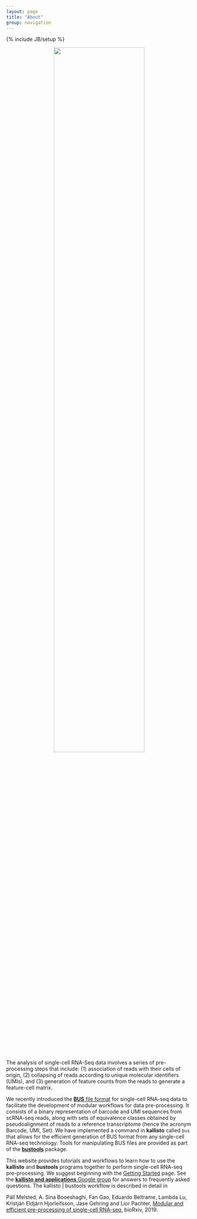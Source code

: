 ```yaml
---
layout: page
title: "About"
group: navigation
---
```


{% include JB/setup %}

<p align="center">
<img src="https://user-images.githubusercontent.com/10369156/58990086-06c81500-879a-11e9-886b-7e4a690c5862.png" width="70%" />
</p>


The analysis of single-cell RNA-Seq data involves a series of pre-processing steps that include: (1) association of reads with their cells of origin, (2) collapsing of reads according to unique molecular identifiers (UMIs), and (3) generation of feature counts from the reads to generate a feature-cell matrix.

We recently introduced the [__BUS__ file format](https://academic.oup.com/bioinformatics/advance-article/doi/10.1093/bioinformatics/btz279/5487510) for single-cell RNA-seq data to facilitate the development of modular workflows for data pre-processing. It consists of a binary representation of barcode and UMI sequences from scRNA-seq reads, along with sets of equivalence classes obtained by pseudoalignment of reads to a reference transcriptome (hence the acronym Barcode, UMI, Set). We have implemented a command in __kallisto__ called `bus` that allows for the efficient generation of BUS format from any single-cell RNA-seq technology. Tools for manipulating BUS files are provided as part of the [__bustools__](https://bustools.github.io/) package. 

This website provides tutorials and workflows to learn how to use the __kallisto__ and __bustools__ programs together to perform single-cell RNA-seq pre-processing. We suggest beginning with the [Getting Started](getting_started.html) page. See the [__kallisto and applications__ Google group](https://groups.google.com/forum/#!forum/kallisto-and-applications) for answers to frequently asked questions. The kallisto | bustools workflow is described in detail in 

Páll Melsted, A. Sina Booeshaghi, Fan Gao, Eduardo Beltrame, Lambda Lu, Kristján Eldjárn Hjorleifsson, Jase Gehring and Lior Pachter, [Modular and efficient pre-processing of single-cell RNA-seq](https://www.biorxiv.org/content/10.1101/673285v1), bioRxiv, 2019.
